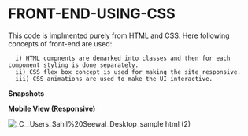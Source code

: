 # FRONT-END-USING-CSS
This code is implmented purely from HTML and CSS. Here following concepts of front-end are used:<br>
```
  i) HTML compnents are demarked into classes and then for each component styling is done separately.
  ii) CSS flex box concept is used for making the site responsive.
  iii) CSS animations are used to make the UI interactive.
```

**Snapshots**

**Mobile View (Responsive)**

![_C__Users_Sahil%20Seewal_Desktop_sample html (2)](https://github.com/user-attachments/assets/a74b91c1-3f4f-423d-9382-a5dbb773bb3b)
